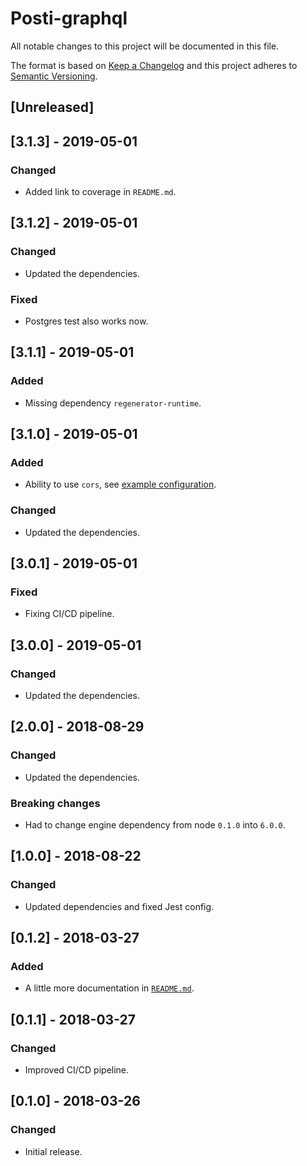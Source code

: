 # Posti-graphql
All notable changes to this project will be documented in this file.

The format is based on [Keep a Changelog](http://keepachangelog.com/en/1.0.0/)
and this project adheres to [Semantic Versioning](http://semver.org/spec/v2.0.0.html).

## [Unreleased]


## [3.1.3] - 2019-05-01

### Changed
- Added link to coverage in `README.md`.


## [3.1.2] - 2019-05-01

### Changed
- Updated the dependencies.

### Fixed
- Postgres test also works now.


## [3.1.1] - 2019-05-01

### Added
- Missing dependency `regenerator-runtime`.


## [3.1.0] - 2019-05-01

### Added
- Ability to use `cors`, see [example configuration](https://github.com/kirbo/posti/blob/master/posti.config.example.js#L47).

### Changed
- Updated the dependencies.


## [3.0.1] - 2019-05-01

### Fixed
- Fixing CI/CD pipeline.


## [3.0.0] - 2019-05-01

### Changed
- Updated the dependencies.


## [2.0.0] - 2018-08-29

### Changed
- Updated the dependencies.

### Breaking changes
- Had to change engine dependency from node `0.1.0` into `6.0.0`.


## [1.0.0] - 2018-08-22

### Changed
- Updated dependencies and fixed Jest config.


## [0.1.2] - 2018-03-27

### Added
- A little more documentation in [`README.md`](./README.md).


## [0.1.1] - 2018-03-27

### Changed
- Improved CI/CD pipeline.


## [0.1.0] - 2018-03-26

### Changed
- Initial release.

